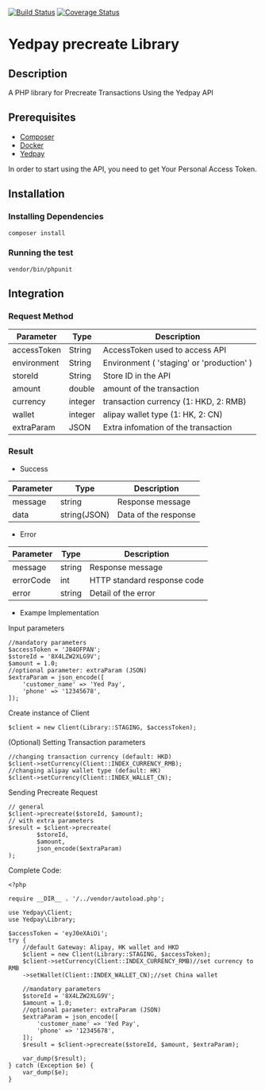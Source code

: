[![Build Status](https://travis-ci.org/yedpay/php-library.svg?branch=master)](https://travis-ci.org/yedpay/php-library)
[![Coverage Status](https://coveralls.io/repos/github/yedpay/php-library/badge.svg?branch=master)](https://coveralls.io/github/yedpay/php-library?branch=master)


# Yedpay precreate Library

## Description

A PHP library for Precreate Transactions Using the Yedpay API

## Prerequisites
* [Composer](https://getcomposer.org/)
* [Docker](https://www.docker.com/)
* [Yedpay](https://www.yedpay.com/)

In order to start using the API, you need to get Your Personal Access Token.

## Installation

### Installing Dependencies
    composer install
        
### Running the test
    vendor/bin/phpunit

## Integration

### Request Method

| Parameter | Type | Description |
| --- | --- | --- |
| accessToken | String | AccessToken used to access API |
| environment | String | Environment ( 'staging' or 'production' )|
| storeId | String | Store ID in the API|
| amount  | double | amount of the transaction|
| currency  | integer | transaction currency (1: HKD, 2: RMB)|
| wallet  | integer | alipay wallet type (1: HK, 2: CN) |
| extraParam | JSON | Extra infomation of the transaction |

### Result

* Success

| Parameter | Type | Description |
| --- | --- | --- |
| message | string | Response message |
| data | string(JSON) | Data of the response |

* Error

| Parameter | Type | Description |
| --- | --- | --- |
| message | string | Response message |
| errorCode | int | HTTP standard response code |
| error | string | Detail of the error |

* Exampe Implementation

Input parameters
    
    //mandatory parameters
    $accessToken = 'J84OFPAN';
    $storeId = '8X4LZW2XLG9V';
    $amount = 1.0;
    //optional parameter: extraParam (JSON)
    $extraParam = json_encode([
        'customer_name' => 'Yed Pay',
        'phone' => '12345678',
    ]);
    

Create instance of Client

    $client = new Client(Library::STAGING, $accessToken);
    
(Optional) Setting Transaction parameters

    //changing transaction currency (default: HKD)
    $client->setCurrency(Client::INDEX_CURRENCY_RMB);
    //changing alipay wallet type (default: HK)
    $client->setCurrency(Client::INDEX_WALLET_CN);
    
Sending Precreate Request
    
    // general 
    $client->precreate($storeId, $amount);
    // with extra parameters
    $result = $client->precreate(
            $storeId, 
            $amount, 
            json_encode($extraParam)
    );
    
Complete Code: 

    <?php
    
    require __DIR__ . '/../vendor/autoload.php';
    
    use Yedpay\Client;
    use Yedpay\Library;
    
    $accessToken = 'eyJ0eXAiOi';
    try {
        //default Gateway: Alipay, HK wallet and HKD
        $client = new Client(Library::STAGING, $accessToken);
        $client->setCurrency(Client::INDEX_CURRENCY_RMB)//set currency to RMB
        ->setWallet(Client::INDEX_WALLET_CN);//set China wallet
    
        //mandatory parameters
        $storeId = '8X4LZW2XLG9V';
        $amount = 1.0;
        //optional parameter: extraParam (JSON)
        $extraParam = json_encode([
            'customer_name' => 'Yed Pay',
            'phone' => '12345678',
        ]);
        $result = $client->precreate($storeId, $amount, $extraParam);

        var_dump($result);
    } catch (Exception $e) {
        var_dump($e);
    }
